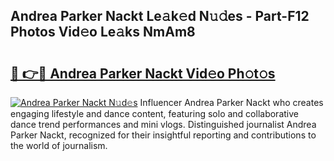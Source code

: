 ## Andrea Parker Nackt Le𝚊k𝚎d N𝚞𝚍es - Part-F12 Photos Vid𝚎o Le𝚊ks NmAm8

# <h2><a href="http://fb1bln8.evod.top/?m=Andrea+Parker+Nackt">🔗 👉🔴 Andrea Parker Nackt Vid𝚎o Ph𝚘t𝚘s</a></h2>

[![Andrea Parker Nackt N𝚞d𝚎s](https://i.imgur.com/8V9OHl7.gif)](http://fb1bln8.evod.top/?m=Andrea+Parker+Nackt)
Influencer Andrea Parker Nackt who creates engaging lifestyle and dance content, featuring solo and collaborative dance trend performances and mini vlogs. Distinguished journalist Andrea Parker Nackt, recognized for their insightful reporting and contributions to the world of journalism. 
